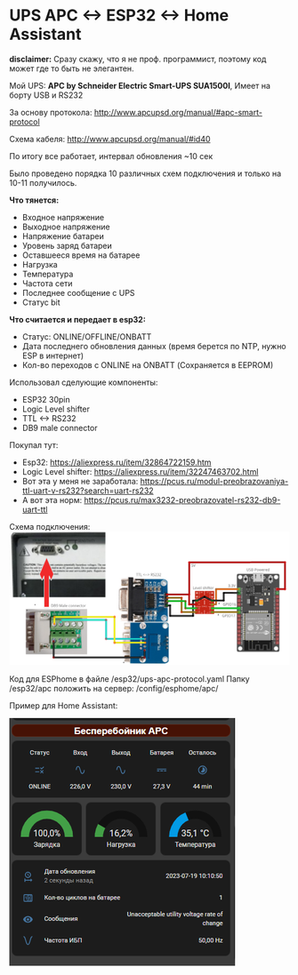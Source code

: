 # UPS APC <-> ESP32 <-> Home Assistant

**disclaimer:** Сразу скажу, что я не проф. программист, поэтому код может где то быть не элегантен.

Мой UPS: **APC by Schneider Electric Smart-UPS SUA1500I**, Имеет на борту USB и RS232

За основу протокола: http://www.apcupsd.org/manual/#apc-smart-protocol

Cхема кабеля: http://www.apcupsd.org/manual/#id40

По итогу все работает, интервал обновления ~10 сек

Было проведено порядка 10 различных схем подключения и только на 10-11 получилось.

**Что тянется:**
* Входное напряжение
* Выходное напряжение
* Напряжение батареи
* Уровень заряд батареи
* Оставшееся время на батарее
* Нагрузка
* Температура
* Частота сети
* Последнее сообщение с UPS
* Статус bit 

**Что считается и передает в esp32:**
* Статус: ONLINE/OFFLINE/ONBATT
* Дата последнего обновления данных (время берется по NTP, нужно ESP в интернет)
* Кол-во переходов с ONLINE на ONBATT (Сохраняется в EEPROM)

Использовал сделующие компоненты:
* ESP32 30pin
* Logic Level shifter
* TTL <-> RS232
* DB9 male connector

Покупал тут:
* Esp32: https://aliexpress.ru/item/32864722159.htm
* Logic Level shifter: https://aliexpress.ru/item/32247463702.html
* Вот эта у меня не заработала: https://pcus.ru/modul-preobrazovaniya-ttl-uart-v-rs232?search=uart-rs232
* А вот эта норм: https://pcus.ru/max3232-preobrazovatel-rs232-db9-uart-ttl

Схема подключения:
![Image alt](https://github.com/DieMetRik/esphome_apc_ups/blob/main/image/APC-UPS.png)

Код для ESPhome в файле /esp32/ups-apc-protocol.yaml
Папку /esp32/apc положить на сервер: /config/esphome/apc/

Пример для Home Assistant:

![Image alt](https://github.com/DieMetRik/esphome_apc_ups/blob/main/image/ha_apc_preview.PNG)

